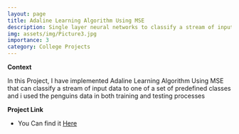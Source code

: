 ```yaml
---
layout: page
title: Adaline Learning Algorithm Using MSE
description: Single layer neural networks to classify a stream of input data to one of a set of predefined classes
img: assets/img/Picture3.jpg
importance: 3
category: College Projects
---
```

**Context**

In this Project, I have implemented Adaline Learning Algorithm Using MSE that can classify a stream of input data to one of a set of predefined classes and i used the penguins data in both training and testing processes


**Project Link**
* You Can find it [Here](https://github.com/Minaaa01/Adaline-Learning-Algorithm-Using-MSE)
